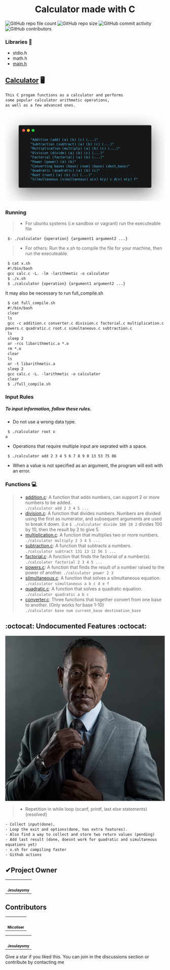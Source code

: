 <h1 align="center">Calculator made with C</h1>

![GitHub repo file count](https://img.shields.io/github/directory-file-count/Jesulayomy/calculator?style=for-the-badge) ![GitHub repo size](https://img.shields.io/github/repo-size/Jesulayomy/calculator?style=for-the-badge) ![GitHub commit activity](https://img.shields.io/github/commit-activity/y/Jesulayomy/calculator?style=for-the-badge) ![GitHub contributors](https://img.shields.io/github/contributors/Jesulayomy/calculator?style=for-the-badge) 

### Libraries :scroll:
- stdio.h
- math.h
- [main.h](main.h)

## [Calculator](calc.c) :desktop_computer:
```command line
This C progam functions as a calculator and performs 
some popular calculator arithmetic operations, 
as well as a few advanced ones. 
```

![Table showing all operations of the calculator](operation.PNG)
### Running
>- For ubuntu systems (i.e sandbox or vagrant) run the executeable file
```commandline
 $- ./calculator {operation} {argument1 argument2 ...}
```
>- For others:
 Run the x.sh to compile the file for your machine, then run the executeable.
```commandline
 $ cat x.sh
 #!/bin/bash
 gcc calc.c -L. -lm -larithmetic -o calculator
 $ ./x.sh
 $ ./calculator {operation} {argument1 argument2 ...}
```

It may also be necessary to run full_compile.sh
```commandline
 $ cat full_compile.sh
 #!/bin/bash
 clear
 ls
 gcc -c addition.c converter.c division.c factorial.c multiplication.c powers.c quadratic.c root.c simultaneous.c subtraction.c
 ls
 sleep 2
 ar -rcs libarithmetic.a *.o
 rm *.o
 clear
 ls
 ar -t libarithmetic.a
 sleep 2
 gcc calc.c -L. -larithmetic -o calculator
 clear
 $ ./full_compile.sh
```

### Input Rules
##### To input information, follow these rules.
- Do not use a wrong data type.
```commandline
 $ ./calculator root x
a
```
- Operations that require multiple input are seprated with a space.  
```commandline
 $ ./calculator add 2 3 4 5 6 7 8 9 0 13 53 75 86
```
- When a value is not specified as an argument, the program will exit with an error.  


### Functions :computer:
>- [addition.c](addition.c):
 A function that adds numbers, can support 2 or more numbers to be added.  
 `./calculator add 2 3 4 5 ...`  
>- [division.c](division.c):
 A function that divides numbers. Numbers are divided using the first as numerator, and subsequent arguments are used to break it down. (i.e `$ ./calculator divide 100 10 2` divides 100 by 10, then the result by 2 to give 5.  
>- [multiplication.c](multiplication.c):
 A function that multiplies two or more numbers.  
 `./calculator multiply 2 3 4 5 ...`  
>- [subtraction.c](subtraction.c):
 A function that subtracts a numbers.  
 `./calculator subtract 131 13 12 56 1 ...`  
>- [factorial.c](factorial.c):
 A function that finds the factorial of a number(s).
 `./calculator factorial 2 3 4 5 ...`
>- [powers.c](powers.c):
 A function that finds the result of a number raised to the power of another.
 `./calculator power 2 3`
>- [silmultaneous.c](silmultaneous.c):
 A function that solves a silmultaneous equation.
 `./calculator simultaneous a b c d e f`  
>- [quadratic.c](quadratic.c):
 A function that solves a quadratic equation.  
 `./calculator quadratic a b c`
>- [converter.c](converter.c):
 Three functions that together convert from one base to another. (Only works for base 1-10)  
 `./calculator base num current_base destination_base`

## :octocat: Undocumented Features :octocat:
![feature](feature.jpeg)
>- Repetition in while loop
 (scanf, printf, last else statements){resolved}

```commandline
- Collect input(done), 
- Loop the exit and options(done, has extra features). 
- Also find a way to collect and store two return values (pending)
- Add last result (done, doesnt work for quadratic and simultaneous equations yet)
- x.sh for compiling faster
- Github actions
```

<h2>✔Project Owner</h2>

<table>
  <tr>
  <td align="center"><a href="https://github.com/Jesulayomy"><img src="https://avatars.githubusercontent.com/u/113533393?s=96&v=4" width="80px;" alt=""/><br /><sub><b>Jesulayomy</b></sub></a></td>
  </tr>
</table>


<h2>Contributors</h2>

<table>
  <tr>
  <td align="center"><a href="https://github.com/micoliser"><img src="https://avatars.githubusercontent.com/u/108087255?v=4" width="80px;" alt=""/><br /><sub><b>Micoliser</b></sub></a></td>
  </tr>
</table>

<table>
  <tr>
  <td align="center"><a href="https://github.com/Jesulayomy"><img src="https://avatars.githubusercontent.com/u/113533393?s=96&v=4" width="80px;" alt=""/><br /><sub><b>Jesulayomy</b></sub></a></td>
  </tr>
</table>

Give a star if you liked this. You can join in the discussions section or contribute by contacting me
